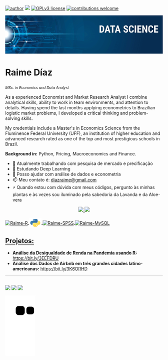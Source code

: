 [![author](https://img.shields.io/badge/author-RaimeDiaz-red.svg)](https://www.linkedin.com/in/raime-d%C3%ADaz/) [![](https://img.shields.io/badge/python-3.7+-blue.svg)](https://www.python.org/downloads/release/python-365/) [![GPLv3 license](https://img.shields.io/badge/License-GPLv3-blue.svg)](http://perso.crans.org/besson/LICENSE.html) [![contributions welcome](https://img.shields.io/badge/contributions-welcome-brightgreen.svg?style=flat)](https://github.com/raimediaz/issues)

<p align="center">
  <img src="banner.png" >
</p>

# Raime Díaz
<sub>*MSc. in Economics and Data Analyst* </sub>

As a experienced Economist and Market Research Analyst I combine analytical skills, ability to work in team environments, and attention to details. Having spend the last months applying econometrics to Brazilian logistic market problems, I developed a critical thinking and problem-solving skills.

My credentials include a Master's in Economics Science from the Fluminence Federal University (UFF), an institution of higher education and advanced research rated as one of the top and most prestigious schools in Brazil.

**Background in:** Python, Pricing, Macroeconomics and Finance.


- 🔭 Atualmente trabalhando com pesquisa de mercado e precificação
- 🌱 Estudando Deep Learning
- 💬 Posso ajudar com análise de dados e econometria
- 📫 Meu contato é: diazraime@gmail.com
- ⚡ Quando estou com dúvida com meus códigos, pergunto às minhas plantas e às vezes sou iluminado pela sabedoria da Lavanda e da Aloe-vera 

<div align="center">
  <a href="https://github.com/raimediaz">
  <img height="180em" src="https://github-readme-stats.vercel.app/api?username=raimediaz&show_icons=true&theme=dark&include_all_commits=true&count_private=true"/>
  <img height="180em" src="https://github-readme-stats.vercel.app/api/top-langs/?username=raimediaz&layout=compact&langs_count=7&theme=dark"/>
</div>
 
  <div style="display: inline_block"><br>
  <img align="center" alt="Raime-R" height="30" width="40" img src="https://cdn.jsdelivr.net/gh/devicons/devicon/icons/rstudio/rstudio-original.svg">
  <img align="center" alt="Raime-Python" height="30" width="40" src="https://raw.githubusercontent.com/devicons/devicon/master/icons/python/python-original.svg">
  <img align="center" alt="Raime-SPSS" height="30" width="40" src="https://cdn.jsdelivr.net/gh/devicons/devicon/icons/spss/spss-original.svg">
  <img align="center" alt="Raime-MySQL" height="30" width="40" src="https://cdn.jsdelivr.net/gh/devicons/devicon/icons/mysql/mysql-original-wordmark.svg">
 
</div>
  
## Projetos:

* **Análise da Desigualdade de Renda na Pandemia usando R:** https://bit.ly/3EEFDRU
* **Análise dos Dados de Airbnb em três grandes cidades latino-americanas:** https://bit.ly/3K6ORHD
  
---


   ##
  
  <div> 
  <a href="https://www.linkedin.com/in/raime-d%C3%ADaz/" target="_blank"><img src="https://img.shields.io/badge/-LinkedIn-%230077B5?style=for-the-badge&logo=linkedin&logoColor=white" target="_blank"></a> 
  <a href="https://www.instagram.com/raimediaz" target="_blank"><img src="https://img.shields.io/badge/-Instagram-%23E4405F?style=for-the-badge&logo=instagram&logoColor=white" target="_blank"></a>
  <a href = "mailto:diazraime@gmail.com"><img src="https://img.shields.io/badge/-Gmail-%23333?style=for-the-badge&logo=gmail&logoColor=white" target="_blank"></a>

 
  ![Snake animation](https://github.com/rafaballerini/rafaballerini/blob/output/github-contribution-grid-snake.svg)
 
</div>
